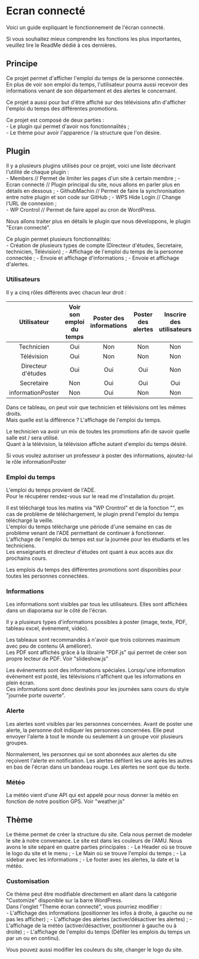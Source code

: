 # Ecran connecté

Voici un guide expliquant le fonctionnement de l'écran connecté.  

Si vous souhaitez mieux comprendre les fonctions les plus importantes, veuillez lire le ReadMe dédié à ces dernières.  

## Principe

Ce projet permet d'afficher l'emploi du temps de la personne connectée.  
En plus de voir son emploi du temps, l'utilisateur pourra aussi recevoir des informations venant de son département et des alertes le concernant.  

Ce projet a aussi pour but d'être affiché sur des télévisions afin d'afficher l'emploi du temps des différentes promotions.  

Ce projet est composé de deux parties :  
    - Le plugin qui permet d'avoir nos fonctionnalités ;  
    - Le thème pour avoir l'apparence / la structure que l'on désire.  

## Plugin

Il y a plusieurs plugins utilisés pour ce projet, voici une liste décrivant l'utilité de chaque plugin :  
    - Members // Permet de limiter les pages d'un site à certain membre ; 
    - Ecran connecté // Plugin principal du site, nous allons en parler plus en détails en dessous ; 
    - GithubMachin // Permet de faire la synchronisation entre notre plugin et son code sur GitHub ;
    - WPS Hide Login // Change l'URL de connexion ;  
    - WP Crontrol // Permet de faire appel au cron de WordPress.

Nous allons traiter plus en détails le plugin que nous développons, le plugin "Ecran connecté".  

Ce plugin permet plusieurs fonctionnalités:  
    - Création de plusieurs types de compte (Directeur d'études, Secretaire, technicien, Télévision) ; 
    - Affichage de l'emploi du temps de la personne connectée ;
    - Envoie et affichage d'informations ;
    - Envoie et affichage d'alertes.

### Utilisateurs

Il y a cinq rôles différents avec chacun leur droit :  

|  Utilisateur       | Voir son emploi du temps |   Poster des informations | Poster des alertes | Inscrire des utilisateurs |
|:------------------:|:------------------------:|:-------------------------:|:------------------:|:-------------------------:|
| Technicien         |        Oui               |      Non                  |     Non            |     Non                   |
| Télévision         |        Oui               |      Non                  |     Non            |     Non                   |
| Directeur d'études |        Oui               |      Oui                  |     Oui            |     Non                   |
| Secretaire         |        Non               |      Oui                  |     Oui            |     Oui                   |
| informationPoster  |        Non               |      Oui                  |     Non            |     Non                   |

Dans ce tableau, on peut voir que technicien et télévisions ont les mêmes droits.  
Mais quelle est la différence ? L'affichage de l'emploi du temps.  

Le technicien va avoir un mix de toutes les promotions afin de savoir quelle salle est / sera utilisé.  
Quant à la télévision, la télévision affiche autant d'emploi du temps désiré.  

Si vous voulez autoriser un professeur à poster des informations, ajoutez-lui le rôle informationPoster

### Emploi du temps

L'emploi du temps provient de l'ADE.  
Pour le récupérer rendez-vous sur le read me d'installation du projet.  

Il est téléchargé tous les matins via "WP Crontrol" et de la fonction "", en cas de problème de téléchargement, le plugin prend l'emploi du temps téléchargé la veille.  
L'emploi du temps télécharge une période d'une semaine en cas de problème venant de l'ADE permettant de continuer à fonctionner.  
L'affichage de l'emploi du temps est sur la journée pour les étudiants et les techniciens.  
Les enseignants et directeur d'études ont quant à eux accès aux dix prochains cours.  

Les emplois du temps des différentes promotions sont disponibles pour toutes les personnes connectées.  


### Informations

Les informations sont visibles par tous les utilisateurs.
Elles sont affichées dans un diaporama sur le côté de l'écran.

Il y a plusieurs types d'informations possibles à poster (image, texte, PDF, tableau excel, événement, vidéo).

Les tableaux sont recommandés à n'avoir que trois colonnes maximum avec peu de contenu (A améliorer).  
Les PDF sont affichés grâce à la librairie "PDF.js" qui permet de créer son propre lecteur de PDF. Voir "slideshow.js"

Les événements sont des informations spéciales. Lorsqu'une information événement est posté, les télévisions n'affichent que les informations en plein écran.  
Ces informations sont donc destinés pour les journées sans cours du style "journée porte ouverte".  


### Alerte

Les alertes sont visibles par les personnes concernées.
Avant de poster une alerte, la personne doit indiquer les personnes concernées. Elle peut envoyer l'alerte à tout le monde ou seulement à un groupe voir plusieurs groupes.

Normalement, les personnes qui se sont abonnées aux alertes du site reçoivent l'alerte en notification.
Les alertes défilent les une après les autres en bas de l'écran dans un bandeau rouge.
Les alertes ne sont que du texte.

### Météo

La météo vient d'une API qui est appelé pour nous donner la météo en fonction de notre position GPS.
Voir "weather.js"

## Thème

Le thème permet de créer la structure du site. Cela nous permet de modeler le site à notre convenance.
Le site est dans les couleurs de l'AMU. Nous avons le site séparé en quatre parties principales :
    - Le Header où se trouve le logo du site et le menu ;
    - Le Main où se trouve l'emploi du temps ;
    - La sidebar avec les informations ;
    - Le footer avec les alertes, la date et la météo.


### Customisation

Ce thème peut être modifiable directement en allant dans la catégorie "Customize" disponible sur la barre WordPress.  
Dans l'onglet "Theme écran connecté", vous pourriez modifier :  
    - L'affichage des informations (positionner les infos à droite, à gauche ou ne pas les afficher) ;
    - L'affichage des alertes (activer/désactiver les alertes) ;
    - L'affichage de la météo (activer/désactiver, positionner à gauche ou à droite) ; 
    - L'affichage de l'emploi du temps (Défiler les emplois du temps un par un ou en continu). 

Vous pouvez aussi modifier les couleurs du site, changer le logo du site.  
